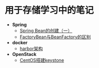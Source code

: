 # 用于存储学习中的笔记
- **Spring**
    + [Spring Bean的创建（一）](./springSourceDoc/spring创建bean的流程(一).md)
    + [FactoryBean与BeanFactory的区别](./springSourceDoc/Factory.md)
- **docker**
    + [harbor架构](./dockerDoc/harborArchitecture.md)
- **OpenStack**
    + [CentOS搭建keystone](./dockerDoc/keystone.md)
